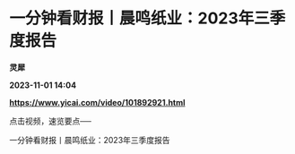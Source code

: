# 一分钟看财报丨晨鸣纸业：2023年三季度报告
**灵犀**

**2023-11-01 14:04**

**https://www.yicai.com/video/101892921.html**

点击视频，速览要点──

一分钟看财报丨晨鸣纸业：2023年三季度报告